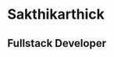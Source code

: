 <h1>Sakthikarthick</h1>
<h2 id='title'>Fullstack Developer</h2>
<script>
  const word = 'Fullstack Developer'
  const element = document.getElementById('title')
  element.innerText = word
</script>

